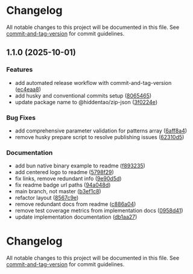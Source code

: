# Changelog

All notable changes to this project will be documented in this file. See [commit-and-tag-version](https://github.com/absolute-version/commit-and-tag-version) for commit guidelines.

## 1.1.0 (2025-10-01)


### Features

* add automated release workflow with commit-and-tag-version ([ec4eaa8](https://github.com/hiddentao/zip-json/commit/ec4eaa80f290b45e17e4b63d3b99906c4dd5ee72))
* add husky and conventional commits setup ([8065465](https://github.com/hiddentao/zip-json/commit/8065465361d3ded69be43b24f8286642ab2b5d39))
* update package name to @hiddentao/zip-json ([3f0224e](https://github.com/hiddentao/zip-json/commit/3f0224ee4aa43ed8dbf57afe6a5ffaa9920c1bcb))


### Bug Fixes

* add comprehensive parameter validation for patterns array ([6aff8a4](https://github.com/hiddentao/zip-json/commit/6aff8a4994b742a05276bcbc2f499357c2dc64eb))
* remove husky prepare script to resolve publishing issues ([62310d5](https://github.com/hiddentao/zip-json/commit/62310d55d1f1ebbea113dfe82298656200766263))


### Documentation

* add bun native binary example to readme ([f893235](https://github.com/hiddentao/zip-json/commit/f893235ff6f363cf117afd0eb258089e65bcc08c))
* add centered logo to readme ([5798f29](https://github.com/hiddentao/zip-json/commit/5798f29a3417a3bcf3d1747b0ec3eee5d41afa8b))
* fix links, remove redundant info ([9e90d5d](https://github.com/hiddentao/zip-json/commit/9e90d5d169e14dd37fe658a757d54618a44095d5))
* fix readme badge url paths ([94a048d](https://github.com/hiddentao/zip-json/commit/94a048d6a5e599bfd303b43406e162db4f64f36a))
* main branch, not master ([b3ef1c8](https://github.com/hiddentao/zip-json/commit/b3ef1c860576d1f3fdc368215e3217086b88085b))
* refactor layout ([8567c9e](https://github.com/hiddentao/zip-json/commit/8567c9e870812eea0085d3e3b01c9be014b357e6))
* remove redundant docs from readme ([c886a04](https://github.com/hiddentao/zip-json/commit/c886a0415765e3d04cd7dd6abe47f0d8f9ce8099))
* remove test coverage metrics from implementation docs ([0958d41](https://github.com/hiddentao/zip-json/commit/0958d41a45b7db124f9bbaab4d4ecdf1a4c544c8))
* update implementation documentation ([db1aa27](https://github.com/hiddentao/zip-json/commit/db1aa275f57a1462d4708fff5b6154d8120a6fc0))

# Changelog

All notable changes to this project will be documented in this file. See [commit-and-tag-version](https://github.com/absolute-version/commit-and-tag-version) for commit guidelines.
